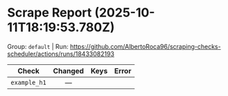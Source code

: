 # Scrape Report (2025-10-11T18:19:53.780Z)

Group: `default`  |  Run: https://github.com/AlbertoRoca96/scraping-checks-scheduler/actions/runs/18433082193

| Check | Changed | Keys | Error |
|---|:---:|:--|:--|
| `example_h1` | — |  |  |

